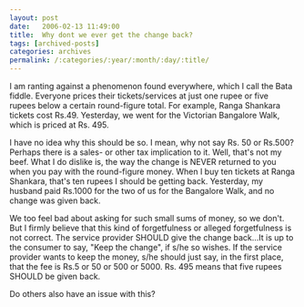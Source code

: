 ```yaml
---
layout: post
date:	2006-02-13 11:49:00
title:  Why dont we ever get the change back?
tags: [archived-posts]
categories: archives
permalink: /:categories/:year/:month/:day/:title/
---
```

I am ranting against a phenomenon found everywhere, which I call the Bata fiddle. Everyone prices their tickets/services at just one rupee or five rupees below a certain round-figure total. For example, Ranga Shankara tickets cost Rs.49. Yesterday, we went for the Victorian Bangalore Walk, which is priced at Rs. 495.

I have no idea why this should be so. I mean, why not say Rs. 50 or Rs.500? Perhaps there is a sales- or other tax implication to it. Well, that's not my beef. What I do dislike is, the way the change is NEVER returned to you when you pay with the round-figure money. When I buy ten tickets at Ranga Shankara, that's ten rupees I should be getting back. Yesterday, my husband paid Rs.1000 for the two of us for the Bangalore Walk, and no change was given back.

We too feel bad about asking for such small sums of money, so we don't. But I firmly believe that this kind of forgetfulness or alleged forgetfulness is not correct. The service provider SHOULD give the change back...It is up to the consumer to say, "Keep the change", if s/he so wishes. If the service provider wants to keep the money, s/he should just say, in the first place, that the fee is Rs.5 or 50 or 500 or 5000. Rs. 495 means that five rupees SHOULD be given back.

Do others also have an issue with this?
